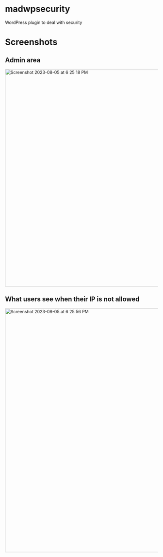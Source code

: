 # madwpsecurity
WordPress plugin to deal with security


# Screenshots
## Admin area
<img width="715" alt="Screenshot 2023-08-05 at 6 25 18 PM" src="https://github.com/mad4n7/madwpsecurity/assets/24665524/a85899c7-b3cb-4080-82cb-4660c80c4ec4">

## What users see when their IP is not allowed
<img width="802" alt="Screenshot 2023-08-05 at 6 25 56 PM" src="https://github.com/mad4n7/madwpsecurity/assets/24665524/361bbafc-6f46-4233-b43a-d27afa4c2249">


